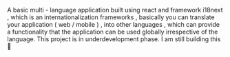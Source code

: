 A basic multi - language application built using react and framework i18next , which is an internationalization frameworks , basically you can translate your application ( web / mobile ) , into other languages , which can provide a functionality that the application can be used globally irrespective of the language. This project is in underdevelopment phase. I am still building this🚀

